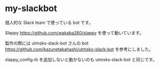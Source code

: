 # my-slackbot
個人的な Slack team で使っている bot です。

Slappy https://github.com/wakaba260/slappy を使って動いています。

製作の際には utmsks-slack-bot さんの bot https://github.com/kazunetakahashi/utmsks-slack-bot を参考にしました。

slappy_config.rb を追加しないと動かないのも utmsks-slack-bot と同じです。

